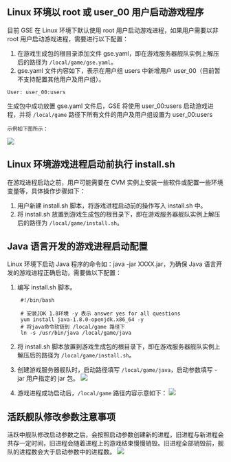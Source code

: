 
## Linux 环境以 root 或 user_00 用户启动游戏程序
目前 GSE 在 Linux 环境下默认使用 root 用户启动游戏进程，如果用户需要以非 root 用户启动游戏进程，需要进行以下配置：

1. 在游戏生成包的根目录添加文件 gse.yaml，即在游戏服务器舰队实例上解压后的路径为 `/local/game/gse.yaml`。
2. gse.yaml 文件内容如下，表示在用户组 users 中新增用户 user_00（目前暂不支持配置其他用户及用户组）。
```
User: user_00:users
```
生成包中成功放置 gse.yaml 文件后，GSE 将使用 user_00:users 启动游戏进程，并将 `/local/game` 路径下所有文件的用户及用户组设置为 user_00:users

	示例如下图所示：
![](https://main.qcloudimg.com/raw/c39326e6328dac93964f6d3e6da5efad.png)

## Linux 环境游戏进程启动前执行 install.sh
在游戏进程启动之前，用户可能需要在 CVM 实例上安装一些软件或配置一些环境变量等，具体操作步骤如下：

1. 用户新建 install.sh 脚本，将游戏进程启动前的操作写入 install.sh 中。  
2. 将 install.sh 放置到游戏生成包的根目录下，即在游戏服务器舰队实例上解压后的路径为 `/local/game/install.sh`。

## Java 语言开发的游戏进程启动配置
Linux 环境下启动 Java 程序的命令如：java -jar XXXX.jar，为确保 Java 语言开发的游戏进程正确启动，需要做以下配置：

1. 编写 install.sh 脚本。

		#!/bin/bash

		# 安装JDK 1.8环境 -y 表示 answer yes for all questions
		yum install java-1.8.0-openjdk.x86_64 -y
		# 将java命令软链到 /local/game 路径下
		ln -s /usr/bin/java /local/game/java

2. 将 install.sh 脚本放置到游戏生成包的根目录下，即在游戏服务器舰队实例上解压后的路径为 `/local/game/install.sh`。
3. 创建游戏服务器舰队时，启动路径填写 `/local/game/java`，启动参数填写 -jar 用户指定的 jar 包。
![](https://main.qcloudimg.com/raw/4bd297141914431440f69cb4d1393aee.png)
4. 游戏进程成功启动后，`/local/game` 路径内容示意如下：
![](https://main.qcloudimg.com/raw/637aebe468e921d845baeb88fa21688c.png)

## 活跃舰队修改参数注意事项

活跃中舰队修改启动参数之后，会按照启动参数创建新的进程，旧进程与新进程会共存一定时间，旧进程会随着进程上的游戏结束慢慢销毁。旧进程全部销毁前，舰队的进程数会大于启动参数中的进程数。
![](https://qcloudimg.tencent-cloud.cn/raw/851c5263f44e78e78388d66fbd627fec.png)




